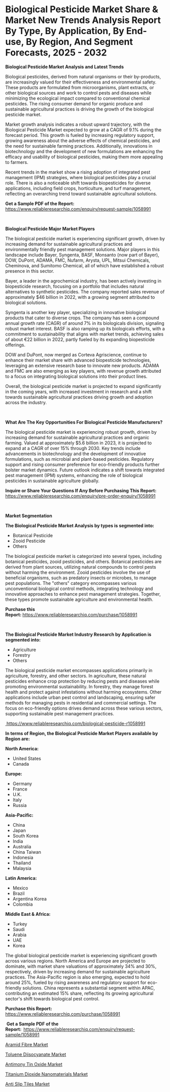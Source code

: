 <p><h1>Biological Pesticide Market Share & Market New Trends Analysis Report By Type, By Application, By End-use, By Region, And Segment Forecasts, 2025 - 2032</h1></p><p><strong>Biological Pesticide Market Analysis and Latest Trends</strong></p>
<p><p>Biological pesticides, derived from natural organisms or their by-products, are increasingly valued for their effectiveness and environmental safety. These products are formulated from microorganisms, plant extracts, or other biological sources and work to control pests and diseases while minimizing the ecological impact compared to conventional chemical pesticides. The rising consumer demand for organic produce and sustainable agricultural practices is driving the growth of the biological pesticide market.</p><p>Market growth analysis indicates a robust upward trajectory, with the Biological Pesticide Market expected to grow at a CAGR of 9.1% during the forecast period. This growth is fueled by increasing regulatory support, growing awareness about the adverse effects of chemical pesticides, and the need for sustainable farming practices. Additionally, innovations in biotechnology and the development of new formulations are enhancing the efficacy and usability of biological pesticides, making them more appealing to farmers.</p><p>Recent trends in the market show a rising adoption of integrated pest management (IPM) strategies, where biological pesticides play a crucial role. There is also a noticeable shift towards biopesticides for diverse applications, including field crops, horticulture, and turf management, reflecting an overarching trend toward sustainable agricultural solutions.</p></p>
<p><strong>Get a Sample PDF of the Report:&nbsp;</strong> <a href="https://www.reliableresearchiq.com/enquiry/request-sample/1058991?utm_campaign=1906&utm_medium=2&utm_source=Github&utm_content=ia&utm_term=01042025&utm_id=biological-pesticide">https://www.reliableresearchiq.com/enquiry/request-sample/1058991</a></p>
<p>&nbsp;</p>
<p><strong>Biological Pesticide Major Market Players</strong></p>
<p><p>The biological pesticide market is experiencing significant growth, driven by increasing demand for sustainable agricultural practices and environmentally friendly pest management solutions. Major players in this landscape include Bayer, Syngenta, BASF, Monsanto (now part of Bayer), DOW, DuPont, ADAMA, FMC, Nufarm, Arysta, UPL, Mitsui Chemicals, Cheminova, and Sumitomo Chemical, all of which have established a robust presence in this sector.</p><p>Bayer, a leader in the agrochemical industry, has been actively investing in biopesticide research, focusing on a portfolio that includes natural alternatives to synthetic pesticides. The company reported sales revenue of approximately $46 billion in 2022, with a growing segment attributed to biological solutions.</p><p>Syngenta is another key player, specializing in innovative biological products that cater to diverse crops. The company has seen a compound annual growth rate (CAGR) of around 7% in its biologicals division, signaling robust market interest. BASF is also ramping up its biologicals efforts, with a commitment to sustainability that aligns with market trends, achieving sales of about €22 billion in 2022, partly fueled by its expanding biopesticide offerings.</p><p>DOW and DuPont, now merged as Corteva Agriscience, continue to enhance their market share with advanced biopesticide technologies, leveraging an extensive research base to innovate new products. ADAMA and FMC are also emerging as key players, with revenue growth attributed to a focus on integrating biological solutions into their product lines. </p><p>Overall, the biological pesticide market is projected to expand significantly in the coming years, with increased investment in research and a shift towards sustainable agricultural practices driving growth and adoption across the industry.</p></p>
<p>&nbsp;</p>
<p><strong>What Are The Key Opportunities For Biological Pesticide Manufacturers?</strong></p>
<p><p>The biological pesticide market is experiencing robust growth, driven by increasing demand for sustainable agricultural practices and organic farming. Valued at approximately $5.6 billion in 2023, it is projected to expand at a CAGR of over 15% through 2030. Key trends include advancements in biotechnology and the development of innovative formulations, such as microbial and plant-based pesticides. Regulatory support and rising consumer preference for eco-friendly products further bolster market dynamics. Future outlook indicates a shift towards integrated pest management (IPM) systems, enhancing the role of biological pesticides in sustainable agriculture globally.</p></p>
<p><strong>Inquire or Share Your Questions If Any Before Purchasing This Report:</strong> <a href="https://www.reliableresearchiq.com/enquiry/pre-order-enquiry/1058991?utm_campaign=1906&utm_medium=2&utm_source=Github&utm_content=ia&utm_term=01042025&utm_id=biological-pesticide">https://www.reliableresearchiq.com/enquiry/pre-order-enquiry/1058991</a></p>
<p>&nbsp;</p>
<p><strong>Market Segmentation</strong></p>
<p><strong>The Biological Pesticide Market Analysis by types is segmented into:</strong></p>
<p><ul><li>Botanical Pesticide</li><li>Zooid Pesticide</li><li>Others</li></ul></p>
<p><p>The biological pesticide market is categorized into several types, including botanical pesticides, zooid pesticides, and others. Botanical pesticides are derived from plant sources, utilizing natural compounds to control pests without harming the environment. Zooid pesticides involve the use of beneficial organisms, such as predatory insects or microbes, to manage pest populations. The "others" category encompasses various unconventional biological control methods, integrating technology and innovative approaches to enhance pest management strategies. Together, these types promote sustainable agriculture and environmental health.</p></p>
<p><strong>Purchase this Report:&nbsp;</strong><a href="https://www.reliableresearchiq.com/purchase/1058991?utm_campaign=1906&utm_medium=2&utm_source=Github&utm_content=ia&utm_term=01042025&utm_id=biological-pesticide">https://www.reliableresearchiq.com/purchase/1058991</a></p>
<p>&nbsp;</p>
<p><strong>The Biological Pesticide Market Industry Research by Application is segmented into:</strong></p>
<p><ul><li>Agriculture</li><li>Forestry</li><li>Others</li></ul></p>
<p><p>The biological pesticide market encompasses applications primarily in agriculture, forestry, and other sectors. In agriculture, these natural pesticides enhance crop protection by reducing pests and diseases while promoting environmental sustainability. In forestry, they manage forest health and protect against infestations without harming ecosystems. Other applications include urban pest control and landscaping, ensuring safer methods for managing pests in residential and commercial settings. The focus on eco-friendly options drives demand across these various sectors, supporting sustainable pest management practices.</p></p>
<p><a href="https://www.reliableresearchiq.com/biological-pesticide-r1058991?utm_campaign=1906&utm_medium=2&utm_source=Github&utm_content=ia&utm_term=01042025&utm_id=biological-pesticide">&nbsp;https://www.reliableresearchiq.com/biological-pesticide-r1058991</a></p>
<p><strong>In terms of Region, the Biological Pesticide Market Players available by Region are:</strong></p>
<p>
    <p> <strong> North America: </strong>
        <ul>
            <li>United States</li>
            <li>Canada</li>
        </ul>
        </p> 
    <p> <strong> Europe: </strong>
        <ul>
            <li>Germany</li>
            <li>France</li>
            <li>U.K.</li>
            <li>Italy</li>
            <li>Russia</li>
        </ul>
        </p> 
    <p> <strong> Asia-Pacific: </strong>
        <ul>
            <li>China</li>
            <li>Japan</li>
            <li>South Korea</li>
            <li>India</li>
            <li>Australia</li>
            <li>China Taiwan</li>
            <li>Indonesia</li>
            <li>Thailand</li>
            <li>Malaysia</li>
        </ul>
        </p> 
    <p> <strong> Latin America: </strong>
        <ul>
            <li>Mexico</li>
            <li>Brazil</li>
            <li>Argentina Korea</li>
            <li>Colombia</li>
        </ul>
        </p> 
    <p> <strong> Middle East & Africa: </strong>
        <ul>
            <li>Turkey</li>
            <li>Saudi</li>
            <li>Arabia</li>
            <li>UAE</li>
            <li>Korea</li>
        </ul>
    </p>
    </p>
<p><p>The global biological pesticide market is experiencing significant growth across various regions. North America and Europe are projected to dominate, with market share valuations of approximately 34% and 30%, respectively, driven by increasing demand for sustainable agriculture practices. The Asia-Pacific region is also emerging, expected to hold around 25%, fueled by rising awareness and regulatory support for eco-friendly solutions. China represents a substantial segment within APAC, contributing an estimated 15% share, reflecting its growing agricultural sector's shift towards biological pest control.</p></p>
<p><strong>Purchase this Report: </strong><a href="https://www.reliableresearchiq.com/purchase/1058991?utm_campaign=1906&utm_medium=2&utm_source=Github&utm_content=ia&utm_term=01042025&utm_id=biological-pesticide">https://www.reliableresearchiq.com/purchase/1058991</a></p>
<p>&nbsp;<strong>Get a Sample PDF of the Report:&nbsp;&nbsp;</strong><a href="https://www.reliableresearchiq.com/enquiry/request-sample/1058991?utm_campaign=1906&utm_medium=2&utm_source=Github&utm_content=ia&utm_term=01042025&utm_id=biological-pesticide">https://www.reliableresearchiq.com/enquiry/request-sample/1058991</a></p>
<p><strong></strong></p>
<p><p><a href="https://github.com/rakowpleetj1/Market-Research-Report-List-1/blob/main/aramid-fibre-market.md?utm_campaign=1906&utm_medium=2&utm_source=Github&utm_content=ia&utm_term=01042025&utm_id=biological-pesticide">Aramid Fibre Market</a></p><p><a href="https://github.com/uripeachrii/Market-Research-Report-List-1/blob/main/toluene-diisocyanate-market.md?utm_campaign=1906&utm_medium=2&utm_source=Github&utm_content=ia&utm_term=01042025&utm_id=biological-pesticide">Toluene Diisocyanate Market</a></p><p><a href="https://github.com/buenayankobl/Market-Research-Report-List-1/blob/main/antimony-tin-oxide-market.md?utm_campaign=1906&utm_medium=2&utm_source=Github&utm_content=ia&utm_term=01042025&utm_id=biological-pesticide">Antimony Tin Oxide Market</a></p><p><a href="https://github.com/janotjuljo/Market-Research-Report-List-1/blob/main/titanium-dioxide-nanomaterials-market.md?utm_campaign=1906&utm_medium=2&utm_source=Github&utm_content=ia&utm_term=01042025&utm_id=biological-pesticide">Titanium Dioxide Nanomaterials Market</a></p><p><a href="https://github.com/laingragle95/Market-Research-Report-List-1/blob/main/anti-slip-tiles-market.md?utm_campaign=1906&utm_medium=2&utm_source=Github&utm_content=ia&utm_term=01042025&utm_id=biological-pesticide">Anti Slip Tiles Market</a></p></p>